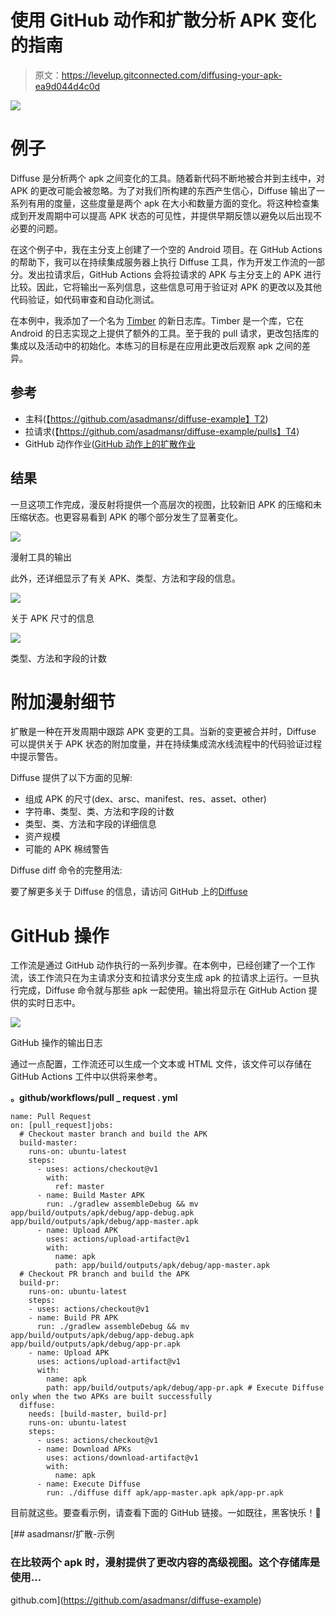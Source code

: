 # 使用 GitHub 动作和扩散分析 APK 变化的指南

> 原文：<https://levelup.gitconnected.com/diffusing-your-apk-ea9d044d4c0d>

![](img/7c1dd7ef0d498e8d3c9b096cb3146123.png)

# 例子

Diffuse 是分析两个 apk 之间变化的工具。随着新代码不断地被合并到主线中，对 APK 的更改可能会被忽略。为了对我们所构建的东西产生信心，Diffuse 输出了一系列有用的度量，这些度量是两个 apk 在大小和数量方面的变化。将这种检查集成到开发周期中可以提高 APK 状态的可见性，并提供早期反馈以避免以后出现不必要的问题。

在这个例子中，我在主分支上创建了一个空的 Android 项目。在 GitHub Actions 的帮助下，我可以在持续集成服务器上执行 Diffuse 工具，作为开发工作流的一部分。发出拉请求后，GitHub Actions 会将拉请求的 APK 与主分支上的 APK 进行比较。因此，它将输出一系列信息，这些信息可用于验证对 APK 的更改以及其他代码验证，如代码审查和自动化测试。

在本例中，我添加了一个名为 [Timber](https://github.com/JakeWharton/timber) 的新日志库。Timber 是一个库，它在 Android 的日志实现之上提供了额外的工具。至于我的 pull 请求，更改包括库的集成以及活动中的初始化。本练习的目标是在应用此更改后观察 apk 之间的差异。

## 参考

*   主科(【https://github.com/asadmansr/diffuse-example】T2)
*   拉请求(【https://github.com/asadmansr/diffuse-example/pulls】T4)
*   GitHub 动作作业([GitHub 动作上的扩散作业](https://github.com/asadmansr/diffuse-example/runs/318149061)

## 结果

一旦这项工作完成，漫反射将提供一个高层次的视图，比较新旧 APK 的压缩和未压缩状态。也更容易看到 APK 的哪个部分发生了显著变化。

![](img/5e913370744d692807501567c3964b5b.png)

漫射工具的输出

此外，还详细显示了有关 APK、类型、方法和字段的信息。

![](img/69d989846e5c3ccc6cac1c9ba1417f8e.png)

关于 APK 尺寸的信息

![](img/a23e5bb60d1a2cc6f5cf83955f65f99d.png)

类型、方法和字段的计数

# 附加漫射细节

扩散是一种在开发周期中跟踪 APK 变更的工具。当新的变更被合并时，Diffuse 可以提供关于 APK 状态的附加度量，并在持续集成流水线流程中的代码验证过程中提示警告。

Diffuse 提供了以下方面的见解:

*   组成 APK 的尺寸(dex、arsc、manifest、res、asset、other)
*   字符串、类型、类、方法和字段的计数
*   类型、类、方法和字段的详细信息
*   资产规模
*   可能的 APK 棉绒警告

Diffuse diff 命令的完整用法:

要了解更多关于 Diffuse 的信息，请访问 GitHub 上的[Diffuse](https://github.com/JakeWharton/diffuse)

# GitHub 操作

工作流是通过 GitHub 动作执行的一系列步骤。在本例中，已经创建了一个工作流，该工作流只在为主请求分支和拉请求分支生成 apk 的拉请求上运行。一旦执行完成，Diffuse 命令就与那些 apk 一起使用。输出将显示在 GitHub Action 提供的实时日志中。

![](img/db733ed7d615e5438ea8f92daa0372fe.png)

GitHub 操作的输出日志

通过一点配置，工作流还可以生成一个文本或 HTML 文件，该文件可以存储在 GitHub Actions 工件中以供将来参考。

**。github/workflows/pull _ request . yml**

```
name: Pull Request
on: [pull_request]jobs:
  # Checkout master branch and build the APK
  build-master:
    runs-on: ubuntu-latest
    steps:
      - uses: actions/checkout@v1
        with:
          ref: master
      - name: Build Master APK
        run: ./gradlew assembleDebug && mv app/build/outputs/apk/debug/app-debug.apk app/build/outputs/apk/debug/app-master.apk
      - name: Upload APK
        uses: actions/upload-artifact@v1
        with:
          name: apk
          path: app/build/outputs/apk/debug/app-master.apk
  # Checkout PR branch and build the APK
  build-pr:
    runs-on: ubuntu-latest
    steps:
    - uses: actions/checkout@v1
    - name: Build PR APK
      run: ./gradlew assembleDebug && mv app/build/outputs/apk/debug/app-debug.apk app/build/outputs/apk/debug/app-pr.apk
    - name: Upload APK
      uses: actions/upload-artifact@v1
      with:
        name: apk
        path: app/build/outputs/apk/debug/app-pr.apk # Execute Diffuse only when the two APKs are built successfully
  diffuse:
    needs: [build-master, build-pr]
    runs-on: ubuntu-latest
    steps:
      - uses: actions/checkout@v1
      - name: Download APKs
        uses: actions/download-artifact@v1
        with:
          name: apk
      - name: Execute Diffuse
        run: ./diffuse diff apk/app-master.apk apk/app-pr.apk
```

目前就这些。要查看示例，请查看下面的 GitHub 链接。一如既往，黑客快乐！🎉

[](https://github.com/asadmansr/diffuse-example) [## asadmansr/扩散-示例

### 在比较两个 apk 时，漫射提供了更改内容的高级视图。这个存储库是使用…

github.com](https://github.com/asadmansr/diffuse-example)